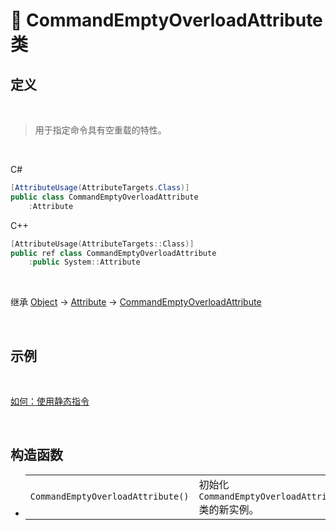 # 🔖 CommandEmptyOverloadAttribute 类

## 定义

<br>

> 用于指定命令具有空重载的特性。

<br>

C#
```csharp
[AttributeUsage(AttributeTargets.Class)]
public class CommandEmptyOverloadAttribute
    :Attribute
```
C++
```cpp
[AttributeUsage(AttributeTargets::Class)]
public ref class CommandEmptyOverloadAttribute
    :public System::Attribute
```
<br>

继承 [Object](https://docs.microsoft.com/zh-cn/DotNET/api/system.object?view=net-6.0) → [Attribute](https://docs.microsoft.com/zh-cn/DotNET/api/system.attribute?view=net-6.0) → [CommandEmptyOverloadAttribute](zh_CN/NET/APIs/Namespace/LLNET.DynamicCommand/Class/CommandEmptyOverloadAttribute/CommandEmptyOverloadAttribute.md)
   
<br>

## 示例

<br>

[如何：使用静态指令](../../../../HowTo/Static_DynamicCommand.md)

<br>

## 构造函数
- 
    |||
    |-|-|
    |`CommandEmptyOverloadAttribute()`|初始化 `CommandEmptyOverloadAttribute` 类的新实例。|

<br>


